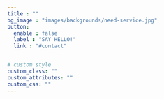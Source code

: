 ```yaml
---
title : ""
bg_image : "images/backgrounds/need-service.jpg"
button:
  enable : false
  label : "SAY HELLO!"
  link : "#contact"


# custom style
custom_class: "" 
custom_attributes: "" 
custom_css: ""
---
```

